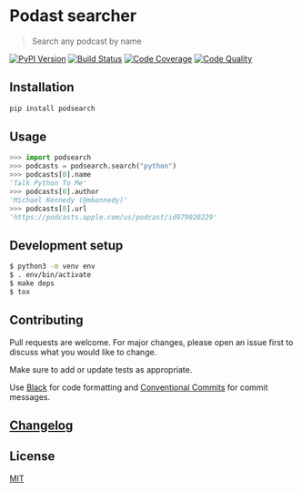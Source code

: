 # Podast searcher

> Search any podcast by name

[![PyPI Version][pypi-image]][pypi-url]
[![Build Status][build-image]][build-url]
[![Code Coverage][coverage-image]][coverage-url]
[![Code Quality][quality-image]][quality-url]

## Installation

```sh
pip install podsearch
```

## Usage

```python
>>> import podsearch
>>> podcasts = podsearch.search("python")
>>> podcasts[0].name
'Talk Python To Me'
>>> podcasts[0].author
'Michael Kennedy (@mkennedy)'
>>> podcasts[0].url
'https://podcasts.apple.com/us/podcast/id979020229'
```

## Development setup

```sh
$ python3 -m venv env
$ . env/bin/activate
$ make deps
$ tox
```

## Contributing

Pull requests are welcome. For major changes, please open an issue first to discuss what you would like to change.

Make sure to add or update tests as appropriate.

Use [Black](https://black.readthedocs.io/en/stable/) for code formatting and [Conventional Commits](https://www.conventionalcommits.org/en/v1.0.0-beta.4/) for commit messages.

## [Changelog](CHANGELOG.md)

## License

[MIT](https://choosealicense.com/licenses/mit/)

<!-- Badges -->

[pypi-image]: https://img.shields.io/pypi/v/podsearch?style=flat-square
[pypi-url]: https://pypi.org/project/podsearch/
[build-image]: https://img.shields.io/travis/nalgeon/podsearch-py?style=flat-square
[build-url]: https://travis-ci.org/nalgeon/podsearch-py
[coverage-image]: https://img.shields.io/coveralls/github/nalgeon/podsearch-py?style=flat-square
[coverage-url]: https://coveralls.io/github/nalgeon/podsearch-py
[quality-image]: https://img.shields.io/codeclimate/maintainability/nalgeon/podsearch-py?style=flat-square
[quality-url]: https://codeclimate.com/github/nalgeon/podsearch-py
